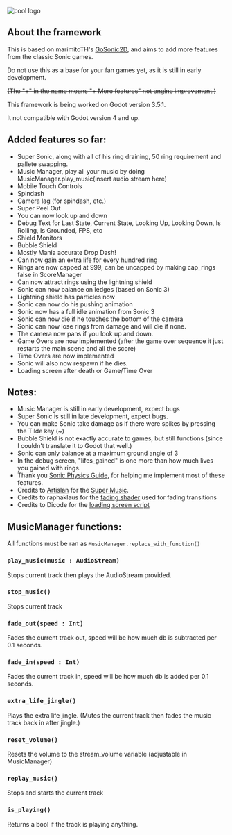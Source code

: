 ![cool logo](https://github.com/son-ray/Sonic-Godot-Physics/blob/main/read_me/logo.png)
## About the framework
This is based on marimitoTH's [GoSonic2D](https://github.com/marmitoTH/GoSonic2D), and aims to add more features from the classic Sonic games.

Do not use this as a base for your fan games yet, as it is still in early development.

~~(The "+" in the name means "+ More features" not engine improvement.)~~

This framework is being worked on Godot version 3.5.1.

It not compatible with Godot version 4 and up.

## Added features so far:

* Super Sonic, along with all of his ring draining, 50 ring requirement and pallete swapping.
* Music Manager, play all your music by doing MusicManager.play_music(insert audio stream here)
* Mobile Touch Controls
* Spindash
* Camera lag (for spindash, etc.)
* Super Peel Out
* You can now look up and down
* Debug Text for Last State, Current State, Looking Up, Looking Down, Is Rolling, Is Grounded, FPS, etc
* Shield Monitors
* Bubble Shield
* Mostly Mania accurate Drop Dash!
* Can now gain an extra life for every hundred ring
* Rings are now capped at 999, can be uncapped by making cap_rings false in ScoreManager
* Can now attract rings using the lightning shield
* Sonic can now balance on ledges (based on Sonic 3)
* Lightning shield has particles now
* Sonic can now do his pushing animation
* Sonic now has a full idle animation from Sonic 3
* Sonic can now die if he touches the bottom of the camera
* Sonic can now lose rings from damage and will die if none.
* The camera now pans if you look up and down.
* Game Overs are now implemented (after the game over sequence it just restarts the main scene and all the score)
* Time Overs are now implemented
* Sonic will also now respawn if he dies.
* Loading screen after death or Game/Time Over

## Notes:

* Music Manager is still in early development, expect bugs
* Super Sonic is still in late development, expect bugs.
* You can make Sonic take damage as if there were spikes by pressing the Tilde key (~)
* Bubble Shield is not exactly accurate to games, but still functions (since I couldn't translate it to Godot that well.)
* Sonic can only balance at a maximum ground angle of 3
* In the debug screen, "lifes_gained" is one more than how much lives you gained with rings.
* Thank you [Sonic Physics Guide](https://info.sonicretro.org/Sonic_Physics_Guide), for helping me implement most of these features.
* Credits to [ArtisIan](https://www.youtube.com/@ArtisIan) for the [Super Music](https://www.youtube.com/watch?v=erlsw2ISSl4).
* Credits to raphaklaus for the [fading shader](https://github.com/raphaklaus/sonic-palette-fade) used for fading transitions
* Credits to Dicode for the [loading screen script](https://www.youtube.com/watch?v=5aV_GSAE1kM)

## MusicManager functions:

All functions must be ran as ```MusicManager.replace_with_function()```

### ```play_music(music : AudioStream)```
Stops current track then plays the AudioStream provided.

### ```stop_music()```
Stops current track

### ```fade_out(speed : Int)```
Fades the current track out, speed will be how much db is subtracted per 0.1 seconds.

### ```fade_in(speed : Int)```
Fades the current track in, speed will be how much db is added per 0.1 seconds.

### ```extra_life_jingle()```
Plays the extra life jingle. (Mutes the current track then fades the music track back in after jingle.)

### ```reset_volume()```
Resets the volume to the stream_volume variable (adjustable in MusicManager)

### ```replay_music()```
Stops and starts the current track

### ```is_playing()```
Returns a bool if the track is playing anything.
